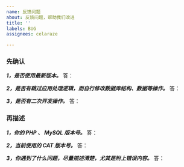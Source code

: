 ```yaml
---
name: 反馈问题
about: 反馈问题，帮助我们改进
title: ''
labels: BUG
assignees: celaraze

---
```


### 先确认

***1，是否使用最新版本。***
答：

***2，是否有跳过应用处理逻辑，而自行修改数据库结构、数据等操作。***
答：

***3，是否有二次开发操作。***
答：

### 再描述

***1，你的 PHP 、 MySQL 版本号。***
答：

***2，当前使用的 CAT 版本号。***
答：

***3，你遇到了什么问题，尽量描述清楚，尤其是附上错误内容。***
答：
